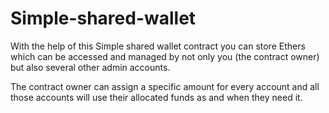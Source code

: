 # Simple-shared-wallet
With the help of this Simple shared wallet contract you can store Ethers which can be accessed and managed by not only you (the contract owner) but also several other admin accounts.

The contract owner can assign a specific amount for every account and all those accounts will use their allocated funds as and when they need it.
